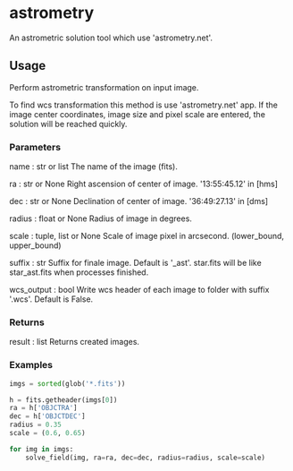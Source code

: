 # astrometry
An astrometric solution tool which use 'astrometry.net'.

## Usage

Perform astrometric transformation on input image.

To find wcs transformation this method is use 'astrometry.net' app.
If the image center coordinates, image size and pixel scale are
entered, the solution will be reached quickly.

### Parameters

name : str or list
    The name of the image (fits).

ra : str or None
    Right ascension of center of image.
    '13:55:45.12' in [hms]

dec : str or None
    Declination of center of image.
    '36:49:27.13' in [dms]

radius : float or None
    Radius of image in degrees.

scale : tuple, list or None
    Scale of image pixel in arcsecond. (lower_bound, upper_bound)

suffix : str
    Suffix for finale image. Default is '_ast'.
    star.fits will be like star_ast.fits when processes finished.

wcs_output : bool
    Write wcs header of each image to folder with suffix '.wcs'.
    Default is False.

### Returns

result : list
    Returns created images.

### Examples

```python
imgs = sorted(glob('*.fits'))

h = fits.getheader(imgs[0])
ra = h['OBJCTRA']
dec = h['OBJCTDEC']
radius = 0.35
scale = (0.6, 0.65)

for img in imgs:
	solve_field(img, ra=ra, dec=dec, radius=radius, scale=scale)
```
